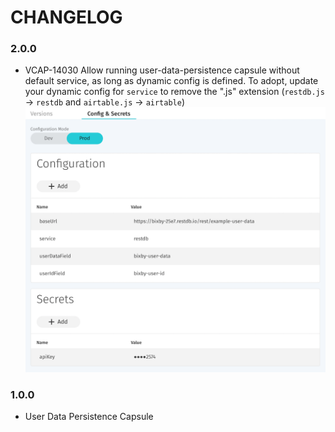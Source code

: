 # CHANGELOG

### 2.0.0
- VCAP-14030 Allow running user-data-persistence capsule without default service, as long as dynamic config is defined. 
To adopt, update your dynamic config for `service` to remove the ".js" extension 
(`restdb.js` -> `restdb` and `airtable.js` -> `airtable`)
![Configs & Secrets](./screenshots/configs_and_secrets.png)

### 1.0.0
- User Data Persistence Capsule